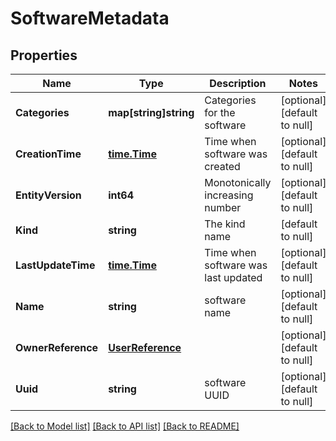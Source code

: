 # SoftwareMetadata

## Properties
Name | Type | Description | Notes
------------ | ------------- | ------------- | -------------
**Categories** | **map[string]string** | Categories for the software | [optional] [default to null]
**CreationTime** | [**time.Time**](time.Time.md) | Time when software was created | [optional] [default to null]
**EntityVersion** | **int64** | Monotonically increasing number | [optional] [default to null]
**Kind** | **string** | The kind name | [default to null]
**LastUpdateTime** | [**time.Time**](time.Time.md) | Time when software was last updated | [optional] [default to null]
**Name** | **string** | software name | [optional] [default to null]
**OwnerReference** | [**UserReference**](user_reference.md) |  | [optional] [default to null]
**Uuid** | **string** | software UUID | [optional] [default to null]

[[Back to Model list]](../README.md#documentation-for-models) [[Back to API list]](../README.md#documentation-for-api-endpoints) [[Back to README]](../README.md)
